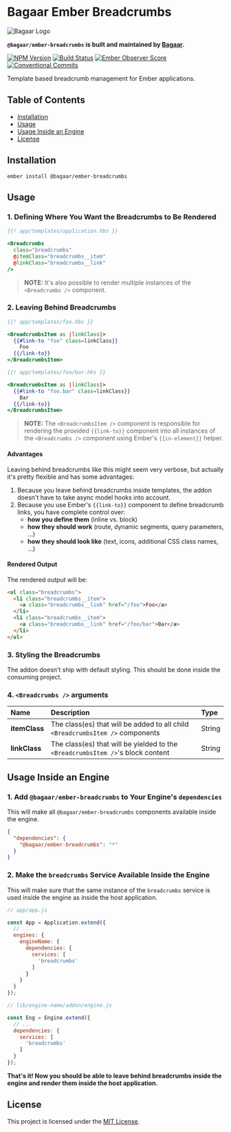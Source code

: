 # Bagaar Ember Breadcrumbs

![Bagaar Logo](https://bagaar.be/hubfs/logo-bagaar-black.svg)

**`@bagaar/ember-breadcrumbs` is built and maintained by [Bagaar](https://bagaar.be).**

[![NPM Version](https://badge.fury.io/js/%40bagaar%2Fember-breadcrumbs.svg)](https://badge.fury.io/js/%40bagaar%2Fember-breadcrumbs) [![Build Status](https://travis-ci.org/Bagaar/ember-breadcrumbs.svg?branch=master)](https://travis-ci.org/Bagaar/ember-breadcrumbs) [![Ember Observer Score](https://emberobserver.com/badges/-bagaar-ember-breadcrumbs.svg)](https://emberobserver.com/addons/@bagaar/ember-breadcrumbs) [![Conventional Commits](https://img.shields.io/badge/Conventional%20Commits-1.0.0-yellow.svg)](https://conventionalcommits.org)

Template based breadcrumb management for Ember applications.

## Table of Contents

- [Installation](#installation)
- [Usage](#usage)
- [Usage Inside an Engine](#usage-inside-an-engine)
- [License](#license)

## Installation

```shell
ember install @bagaar/ember-breadcrumbs
```

## Usage

### 1\. Defining Where You Want the Breadcrumbs to Be Rendered

```handlebars
{{! app/templates/application.hbs }}

<Breadcrumbs
  class="breadcrumbs"
  @itemClass="breadcrumbs__item"
  @linkClass="breadcrumbs__link"
/>
```

> **NOTE:** It's also possible to render multiple instances of the `<Breadcrumbs />` component.

### 2\. Leaving Behind Breadcrumbs

```handlebars
{{! app/templates/foo.hbs }}

<BreadcrumbsItem as |linkClass|>
  {{#link-to "foo" class=linkClass}}
    Foo
  {{/link-to}}
</BreadcrumbsItem>
```

```handlebars
{{! app/templates/foo/bar.hbs }}

<BreadcrumbsItem as |linkClass|>
  {{#link-to "foo.bar" class=linkClass}}
    Bar
  {{/link-to}}
</BreadcrumbsItem>
```

> **NOTE:** The `<BreadcrumbsItem />` component is responsible for rendering the provided `{{link-to}}` component into all instances of the `<Breadcrumbs />` component using Ember's `{{in-element}}` helper.

#### Advantages

Leaving behind breadcrumbs like this might seem very verbose, but actually it's pretty flexible and has some advantages:

1. Because you leave behind breadcrumbs inside templates, the addon doesn't have to take async model hooks into account.
2. Because you use Ember's `{{link-to}}` component to define breadcrumb links, you have complete control over:
   - **how you define them** (inline vs. block)
   - **how they should work** (route, dynamic segments, query parameters, ...)
   - **how they should look like** (text, icons, additional CSS class names, ...)

#### Rendered Output

The rendered output will be:

```html
<ul class="breadcrumbs">
  <li class="breadcrumbs__item">
    <a class="breadcrumbs__link" href="/foo">Foo</a>
  </li>
  <li class="breadcrumbs__item">
    <a class="breadcrumbs__link" href="/foo/bar">Bar</a>
  </li>
</ul>
```

### 3\. Styling the Breadcrumbs

The addon doesn't ship with default styling. This should be done inside the consuming project.

### 4\. `<Breadcrumbs />` arguments

Name          | Description                                                                      | Type   
:-------------| :------------------------------------------------------------------------------- | :----- 
**itemClass** | The class(es) that will be added to all child `<BreadcrumbsItem />` components   | String 
**linkClass** | The class(es) that will be yielded to the `<BreadcrumbsItem />`'s block content  | String 

## Usage Inside an Engine

### 1\. Add `@bagaar/ember-breadcrumbs` to Your Engine's `dependencies`

This will make all `@bagaar/ember-breadcrumbs` components available inside the engine.

```json
{
  "dependencies": {
    "@bagaar/ember-breadcrumbs": "*"
  }
}
```

### 2\. Make the `breadcrumbs` Service Available Inside the Engine

This will make sure that the same instance of the `breadcrumbs` service is used inside the engine as inside the host application.

```javascript
// app/app.js

const App = Application.extend({
  // ...
  engines: {
    engineName: {
      dependencies: {
        services: [
          'breadcrumbs'
        ]
      }
    }
  }
});
```

```javascript
// lib/engine-name/addon/engine.js

const Eng = Engine.extend({
  // ...
  dependencies: {
    services: [
      'breadcrumbs'
    ]
  }
});
```

**That's it! Now you should be able to leave behind breadcrumbs inside the engine and render them inside the host application.**

## License

This project is licensed under the [MIT License](./LICENSE.md).

